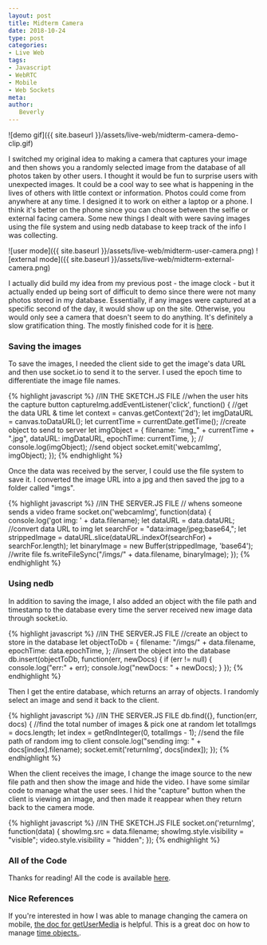 ```yaml
---
layout: post
title: Midterm Camera
date: 2018-10-24
type: post
categories:
- Live Web
tags:
- Javascript
- WebRTC
- Mobile
- Web Sockets
meta:
author:
   Beverly
---
```


<!-- {{ site.baseurl }} -->

![demo gif]({{ site.baseurl }}/assets/live-web/midterm-camera-demo-clip.gif)

I switched my original idea to making a camera that captures your image and then shows you a randomly selected image from the database of all photos taken by other users. I thought it would be fun to surprise users with unexpected images. It could be a cool way to see what is happening in the lives of others with little context or information. Photos could come from anywhere at any time. I designed it to work on either a laptop or a phone. I think it's better on the phone since you can choose between the selfie or external facing camera. Some new things I dealt with were saving images using the file system and using nedb database to keep track of the info I was collecting.

<!--more-->

![user mode]({{ site.baseurl }}/assets/live-web/midterm-user-camera.png)
![external mode]({{ site.baseurl }}/assets/live-web/midterm-external-camera.png)

I actually did build my idea from my previous post - the image clock - but it actually ended up being sort of difficult to demo since there were not many photos stored in my database. Essentially, if any images were captured at a specific second of the day, it would show up on the site. Otherwise, you would only see a camera that doesn't seem to do anything. It's definitely a slow gratification thing. The mostly finished code for it is [here](https://github.com/bevchou/live-web/tree/master/2018_10_23_Midterm).

### Saving the images

To save the images, I needed the client side to get the image's data URL and then use socket.io to send it to the server. I used the epoch time to differentiate the image file names.

{% highlight javascript %}
//IN THE SKETCH.JS FILE
//when the user hits the capture button
captureImg.addEventListener('click', function() {
      //get the data URL & time
      let context = canvas.getContext('2d');
      let imgDataURL = canvas.toDataURL();
      let currentTime = currentDate.getTime();
      //create object to send to server
      let imgObject = {
        filename: "img\_" + currentTime + ".jpg",
        dataURL: imgDataURL,
        epochTime: currentTime,
      };
      // console.log(imgObject);
      //send object
      socket.emit('webcamImg', imgObject);
  });
{% endhighlight %}

Once the data was received by the server, I could use the file system to save it. I converted the image URL into a jpg and then saved the jpg to a folder called "imgs".

{% highlight javascript %}
//IN THE SERVER.JS FILE
// whens someone sends a video frame
  socket.on('webcamImg', function(data) {
    console.log('got img: ' + data.filename);
    let dataURL = data.dataURL;
    //convert data URL to img
    let searchFor = "data:image/jpeg;base64,";
    let strippedImage = dataURL.slice(dataURL.indexOf(searchFor) + searchFor.length);
    let binaryImage = new Buffer(strippedImage, 'base64');
    //write file
    fs.writeFileSync("/imgs/" + data.filename, binaryImage);
    });
{% endhighlight %}

### Using nedb

In addition to saving the image, I also added an object with the file path and timestamp to the database every time the server received new image data through socket.io.

{% highlight javascript %}
//IN THE SERVER.JS FILE
//create an object to store in the database
let objectToDb = {
    filename: "/imgs/" + data.filename,
    epochTime: data.epochTime,
};
//insert the object into the database
db.insert(objectToDb, function(err, newDocs) {
  if (err != null) {
    console.log("err:" + err);
    console.log("newDocs: " + newDocs);
  }
});
{% endhighlight %}

Then I get the entire database, which returns an array of objects. I randomly select an image and send it back to the client.

{% highlight javascript %}
//IN THE SERVER.JS FILE
db.find({}, function(err, docs) {
  //find the total number of images & pick one at random
  let totalImgs = docs.length;
  let index = getRndInteger(0, totalImgs - 1);
  //send the file path of random img to client
  console.log("sending img: " + docs[index].filename);
  socket.emit('returnImg', docs[index]);
});
{% endhighlight %}

When the client receives the image, I change the image source to the new file path and then show the image and hide the video. I have some similar code to manage what the user sees. I hid the "capture" button when the client is viewing an image, and then made it reappear when they return back to the camera mode.

{% highlight javascript %}
//IN THE SKETCH.JS FILE
socket.on('returnImg', function(data) {
  showImg.src = data.filename;
  showImg.style.visibility = "visible";
  video.style.visibility = "hidden";
});
{% endhighlight %}

### All of the Code

Thanks for reading! All the code is available [here](https://github.com/bevchou/live-web/tree/master/2018_10_23_Midterm_Camera).

### Nice References

If you're interested in how I was able to manage changing the camera on mobile, [the doc for getUserMedia](https://developer.mozilla.org/en-US/docs/Web/API/MediaDevices/getUserMedia) is helpful. This is a great doc on how to manage [time objects.](https://developer.mozilla.org/en-US/docs/Web/JavaScript/Reference/Global_Objects/Date).
